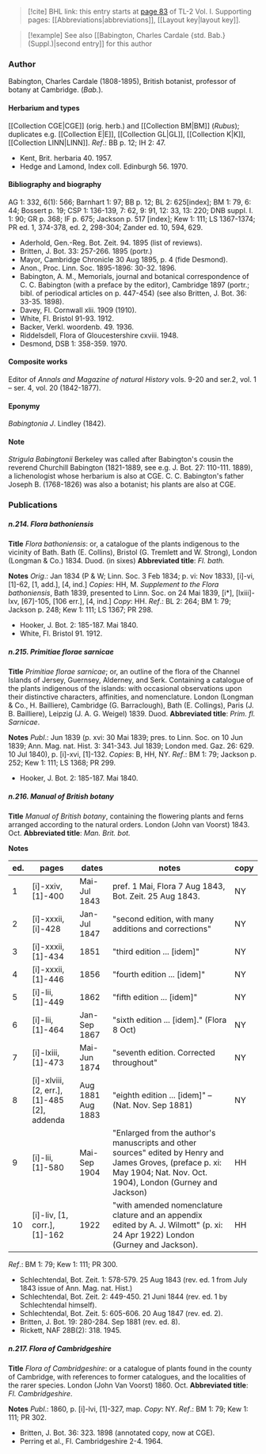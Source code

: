 > [!cite] BHL link: this entry starts at [page 83](https://www.biodiversitylibrary.org/item/103414#page/131/mode/1up) of TL-2 Vol. I.
> Supporting pages: [[Abbreviations|abbreviations]], [[Layout key|layout key]].

> [!example] See also [[Babington, Charles Cardale {std. Bab.} (Suppl.)|second entry]] for this author

### Author

Babington, Charles Cardale (1808-1895), British botanist, professor of botany at Cambridge. (*Bab.*).

#### Herbarium and types

[[Collection CGE|CGE]] (orig. herb.) and [[Collection BM|BM]] (*Rubus*); duplicates e.g. [[Collection E|E]], [[Collection GL|GL]], [[Collection K|K]], [[Collection LINN|LINN]].
*Ref*.: BB p. 12; IH 2: 47.
- Kent, Brit. herbaria 40. 1957.
- Hedge and Lamond, Index coll. Edinburgh 56. 1970.

#### Bibliography and biography

AG 1: 332, 6(1): 566; Barnhart 1: 97; BB p. 12; BL 2: 625\[index\]; BM 1: 79, 6: 44; Bossert p. 19; CSP 1: 136-139, 7: 62, 9: 91, 12: 33, 13: 220; DNB suppl. I. 1: 90; GR p. 368; IF p. 675; Jackson p. 517 \[index\]; Kew 1: 111; LS 1367-1374; PR ed. 1, 374-378, ed. 2, 298-304; Zander ed. 10, 594, 629.
- Aderhold, Gen.-Reg. Bot. Zeit. 94. 1895 (list of reviews).
- Britten, J. Bot. 33: 257-266. 1895 (portr.)
- Mayor, Cambridge Chronicle 30 Aug 1895, p. 4 (fide Desmond).
- Anon., Proc. Linn. Soc. 1895-1896: 30-32. 1896.
- Babington, A. M., Memorials, journal and botanical correspondence of C. C. Babington (with a preface by the editor), Cambridge 1897 (portr.; bibl. of periodical articles on p. 447-454) (see also Britten, J. Bot. 36: 33-35. 1898).
- Davey, Fl. Cornwall xlii. 1909 (1910).
- White, Fl. Bristol 91-93. 1912.
- Backer, Verkl. woordenb. 49. 1936.
- Riddelsdell, Flora of Gloucestershire cxviii. 1948.
- Desmond, DSB 1: 358-359. 1970.

#### Composite works

Editor of *Annals and Magazine of natural History* vols. 9-20 and ser.2, vol. 1 – ser. 4, vol. 20 (1842-1877).

#### Eponymy

*Babingtonia J*. Lindley (1842).

#### Note

*Strigula Babingtonii* Berkeley was called after Babington's cousin the reverend Churchill Babington (1821-1889, see e.g. J. Bot. 27: 110-111. 1889), a lichenologist whose herbarium is also at CGE. C. C. Babington's father Joseph B. (1768-1826) was also a botanist; his plants are also at CGE.

### Publications

##### n.214. Flora bathoniensis

**Title**
*Flora bathoniensis*: or, a catalogue of the plants indigenous to the vicinity of Bath. Bath (E. Collins), Bristol (G. Tremlett and W. Strong), London (Longman & Co.) 1834. Duod. (in sixes)
**Abbreviated title**: *Fl. bath.*

**Notes**
*Orig*.: Jan 1834 (P & W; Linn. Soc. 3 Feb 1834; p. vi: Nov 1833), \[i\]-vi, \[1\]-62, \[1, add.\], \[4, ind.\] *Copies*: HH, M.
*Supplement to the Flora bathoniensis*, Bath 1839, presented to Linn. Soc. on 24 Mai 1839, \[i\*\], \[lxiii\]-lxv, \[67\]-105, \[106 err.\], \[4, ind.\] *Copy*: HH.
*Ref*.: BL 2: 264; BM 1: 79; Jackson p. 248; Kew 1: 111; LS 1367; PR 298.
- Hooker, J. Bot. 2: 185-187. Mai 1840.
- White, Fl. Bristol 91. 1912.

##### n.215. Primitiae florae sarnicae

**Title**
*Primitiae florae sarnicae*; or, an outline of the flora of the Channel Islands of Jersey, Guernsey, Alderney, and Serk. Containing a catalogue of the plants indigenous of the islands: with occasional observations upon their distinctive characters, affinities, and nomenclature. London (Longman & Co., H. Bailliere), Cambridge (G. Barraclough), Bath (E. Collings), Paris (J. B. Bailliere), Leipzig (J. A. G. Weigel) 1839. Duod.
**Abbreviated title**: *Prim. fl. Sarnicae*.

**Notes**
*Publ*.: Jun 1839 (p. xvi: 30 Mai 1839; pres. to Linn. Soc. on 10 Jun 1839; Ann. Mag. nat. Hist. 3: 341-343. Jul 1839; London med. Gaz. 26: 629. 10 Jul 1840), p. \[i\]-xvi, \[1\]-132. *Copies*: B, HH, NY.
*Ref*.: BM 1: 79; Jackson p. 252; Kew 1: 111; LS 1368; PR 299.
- Hooker, J. Bot. 2: 185-187. Mai 1840.

##### n.216. Manual of British botany

**Title**
*Manual of British botany*, containing the flowering plants and ferns arranged according to the natural orders. London (John van Voorst) 1843. Oct.
**Abbreviated title**: *Man. Brit. bot.*

**Notes**

|ed.	|pages	|dates	|notes	|copy|
|---	|---	|---	|---	|---	|
|1	|\[i\]-xxiv, \[1\]-400	|Mai-Jul 1843	|pref. 1 Mai, Flora 7 Aug 1843, Bot. Zeit. 25 Aug 1843.	|NY|
|2	|\[i\]-xxxii, \[i\]-428	|Jan-Jul 1847	|"second edition, with many additions and corrections"	|NY|
|3	|\[i\]-xxxii, \[1\]-434	|1851	|"third edition ... \[idem\]"	|NY|
|4	|\[i\]-xxxii, \[1\]-446	|1856	|"fourth edition ... \[idem\]"	|NY|
|5	|\[i\]-lii, \[1\]-449	|1862	|"fifth edition ... \[idem\]"	|NY|
|6	|\[i\]-lii, \[1\]-464	|Jan-Sep 1867	|"sixth edition ... \[idem\]." (Flora 8 Oct)	|NY|
|7	|\[i\]-lxiii, \[1\]-473	|Mai-Jun 1874	|"seventh edition. Corrected throughout"	|NY|
|8	|\[i\]-xlviii, \[2, err.\], \[1\]-485<br/>\[2\], addenda	|Aug 1881<br/>Aug 1883	|"eighth edition ... \[idem\]" – (Nat. Nov. Sep 1881)	|NY|
|9	|\[i\]-lii, \[1\]-580	|Mai-Sep 1904	|"Enlarged from the author's manuscripts and other sources" edited by Henry and James Groves, (preface p. xi: May 1904; Nat. Nov. Oct. 1904), London (Gurney and Jackson) 	|HH|
|10	|\[i\]-liv, \[1, corr.\], \[1\]-162	|1922	|"with amended nomenclature clature and an appendix edited by A. J. Wilmott" (p. xi: 24 Apr 1922) London (Gurney and Jackson).	|HH|

*Ref*.: BM 1: 79; Kew 1: 111; PR 300.
- Schlechtendal, Bot. Zeit. 1: 578-579. 25 Aug 1843 (rev. ed. 1 from July 1843 issue of Ann. Mag. nat. Hist.)
- Schlechtendal, Bot. Zeit. 2: 449-450. 21 Juni 1844 (rev. ed. 1 by Schlechtendal himself).
- Schlechtendal, Bot. Zeit. 5: 605-606. 20 Aug 1847 (rev. ed. 2).
- Britten, J. Bot. 19: 280-284. Sep 1881 (rev. ed. 8).
- Rickett, NAF 28B(2): 318. 1945.

##### n.217. Flora of Cambridgeshire

**Title**
*Flora of Cambridgeshire*: or a catalogue of plants found in the county of Cambridge, with references to former catalogues, and the localities of the rarer species. London (John Van Voorst) 1860. Oct.
**Abbreviated title**: *Fl. Cambridgeshire*.

**Notes**
*Publ*.: 1860, p. \[i\]-lvi, \[1\]-327, map. *Copy*: NY.
*Ref*.: BM 1: 79; Kew 1: 111; PR 302.
- Britten, J. Bot. 36: 323. 1898 (annotated copy, now at CGE).
- Perring et al., Fl. Cambridgeshire 2-4. 1964.

